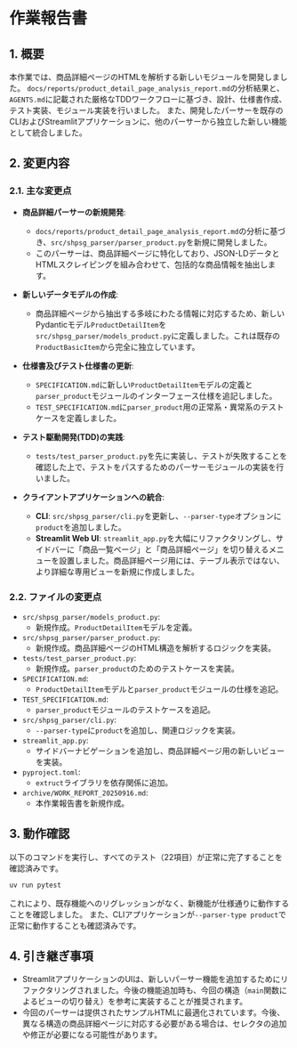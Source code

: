 # 作業報告書

## 1. 概要

本作業では、商品詳細ページのHTMLを解析する新しいモジュールを開発しました。
`docs/reports/product_detail_page_analysis_report.md`の分析結果と、`AGENTS.md`に記載された厳格なTDDワークフローに基づき、設計、仕様書作成、テスト実装、モジュール実装を行いました。
また、開発したパーサーを既存のCLIおよびStreamlitアプリケーションに、他のパーサーから独立した新しい機能として統合しました。

## 2. 変更内容

### 2.1. 主な変更点

- **商品詳細パーサーの新規開発**:
    - `docs/reports/product_detail_page_analysis_report.md`の分析に基づき、`src/shpsg_parser/parser_product.py`を新規に開発しました。
    - このパーサーは、商品詳細ページに特化しており、JSON-LDデータとHTMLスクレイピングを組み合わせて、包括的な商品情報を抽出します。

- **新しいデータモデルの作成**:
    - 商品詳細ページから抽出する多岐にわたる情報に対応するため、新しいPydanticモデル`ProductDetailItem`を`src/shpsg_parser/models_product.py`に定義しました。これは既存の`ProductBasicItem`から完全に独立しています。

- **仕様書及びテスト仕様書の更新**:
    - `SPECIFICATION.md`に新しい`ProductDetailItem`モデルの定義と`parser_product`モジュールのインターフェース仕様を追記しました。
    - `TEST_SPECIFICATION.md`に`parser_product`用の正常系・異常系のテストケースを定義しました。

- **テスト駆動開発(TDD)の実践**:
    - `tests/test_parser_product.py`を先に実装し、テストが失敗することを確認した上で、テストをパスするためのパーサーモジュールの実装を行いました。

- **クライアントアプリケーションへの統合**:
    - **CLI**: `src/shpsg_parser/cli.py`を更新し、`--parser-type`オプションに`product`を追加しました。
    - **Streamlit Web UI**: `streamlit_app.py`を大幅にリファクタリングし、サイドバーに「商品一覧ページ」と「商品詳細ページ」を切り替えるメニューを設置しました。商品詳細ページ用には、テーブル表示ではない、より詳細な専用ビューを新規に作成しました。

### 2.2. ファイルの変更点

- `src/shpsg_parser/models_product.py`:
    - 新規作成。`ProductDetailItem`モデルを定義。
- `src/shpsg_parser/parser_product.py`:
    - 新規作成。商品詳細ページのHTML構造を解析するロジックを実装。
- `tests/test_parser_product.py`:
    - 新規作成。`parser_product`のためのテストケースを実装。
- `SPECIFICATION.md`:
    - `ProductDetailItem`モデルと`parser_product`モジュールの仕様を追記。
- `TEST_SPECIFICATION.md`:
    - `parser_product`モジュールのテストケースを追記。
- `src/shpsg_parser/cli.py`:
    - `--parser-type`に`product`を追加し、関連ロジックを実装。
- `streamlit_app.py`:
    - サイドバーナビゲーションを追加し、商品詳細ページ用の新しいビューを実装。
- `pyproject.toml`:
    - `extruct`ライブラリを依存関係に追加。
- `archive/WORK_REPORT_20250916.md`:
    - 本作業報告書を新規作成。

## 3. 動作確認

以下のコマンドを実行し、すべてのテスト（22項目）が正常に完了することを確認済みです。

```bash
uv run pytest
```

これにより、既存機能へのリグレッションがなく、新機能が仕様通りに動作することを確認しました。
また、CLIアプリケーションが`--parser-type product`で正常に動作することも確認済みです。

## 4. 引き継ぎ事項

- StreamlitアプリケーションのUIは、新しいパーサー機能を追加するためにリファクタリングされました。今後の機能追加時も、今回の構造（`main`関数によるビューの切り替え）を参考に実装することが推奨されます。
- 今回のパーサーは提供されたサンプルHTMLに最適化されています。今後、異なる構造の商品詳細ページに対応する必要がある場合は、セレクタの追加や修正が必要になる可能性があります。
